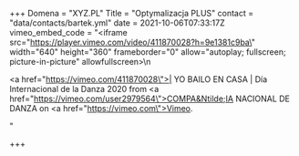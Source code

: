 +++
Domena = "XYZ.PL"
Title = "Optymalizacja PLUS"
contact = "data/contacts/bartek.yml"
date = 2021-10-06T07:33:17Z
vimeo_embed_code = "<iframe src=\"https://player.vimeo.com/video/411870028?h=9e1381c9ba\" width=\"640\" height=\"360\" frameborder=\"0\" allow=\"autoplay; fullscreen; picture-in-picture\" allowfullscreen></iframe>\n<p><a href=\"https://vimeo.com/411870028\">| YO BAILO EN CASA | D&iacute;a Internacional de la Danza 2020</a> from <a href=\"https://vimeo.com/user2979564\">COMPA&Ntilde;IA NACIONAL DE DANZA</a> on <a href=\"https://vimeo.com\">Vimeo</a>.</p>"

+++
